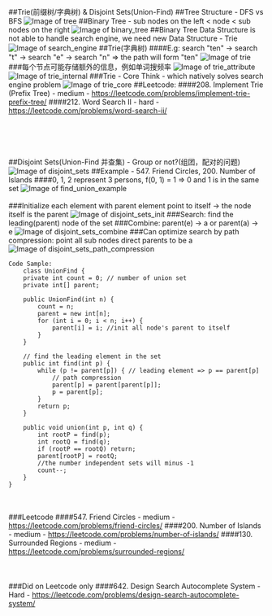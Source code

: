 ##Trie(前缀树/字典树) & Disjoint Sets(Union-Find)
##Tree Structure - DFS vs BFS
![Image of tree](imgs/tree.jpg)
##Binary Tree - sub nodes on the left < node < sub nodes on the right
![Image of binary_tree](imgs/binary_tree.jpg)
##Binary Tree Data Structure is not able to handle search engine, we need new Data Structure - Trie
![Image of search_engine](imgs/search_engine.jpg)
##Trie(字典树)
####E.g: search "ten" -> search "t" -> search "e" -> search "n" => the path will form "ten" 
![Image of trie](imgs/trie.jpg)
###每个节点可能存储额外的信息，例如单词搜频率
![Image of trie_attribute](imgs/trie_attribute.jpg)
![Image of trie_internal](imgs/trie_internal.jpg)
###Trie - Core Think - which natively solves search engine problem
![Image of trie_core](imgs/trie_core.jpg)
##Leetcode:
####208. Implement Trie (Prefix Tree) - medium - https://leetcode.com/problems/implement-trie-prefix-tree/
####212. Word Search II - hard - https://leetcode.com/problems/word-search-ii/


<br></br>
<br></br>
##Disjoint Sets(Union-Find 并查集) - Group or not?(组团，配对的问题)
![Image of disjoint_sets](imgs/disjoint_sets.jpg)
##Example - 547. Friend Circles, 200. Number of Islands
####0, 1, 2 represent 3 persons, f(0, 1) = 1 => 0 and 1 is in the same set
![Image of find_union_example](imgs/find_union_example.jpg)
<br></br>
###Initialize each element with parent element point to itself -> the node itself is the parent
![Image of disjoint_sets_init](imgs/disjoint_sets_init.jpg)
###Search: find the leading(parent) node of the set
###Combine: parent(e) -> a or parent(a) -> e
![Image of disjoint_sets_combine](imgs/disjoint_sets_combine.jpg)
###Can optimize search by path compression: point all sub nodes direct parents to be a
![Image of disjoint_sets_path_compression](imgs/disjoint_sets_path_compression.jpg)
```
Code Sample:
    class UnionFind {
    private int count = 0; // number of union set
    private int[] parent;

    public UnionFind(int n) {
        count = n;
        parent = new int[n];
        for (int i = 0; i < n; i++) {
            parent[i] = i; //init all node's parent to itself
        }
    }

    // find the leading element in the set
    public int find(int p) {
        while (p != parent[p]) { // leading element => p == parent[p]
            // path compression
            parent[p] = parent[parent[p]];
            p = parent[p];
        }
        return p;
    }

    public void union(int p, int q) {
        int rootP = find(p);
        int rootQ = find(q);
        if (rootP == rootQ) return;
        parent[rootP] = rootQ;
        //the number independent sets will minus -1
        count--;
    }
}
```
<br></br>
###Leetcode
####547. Friend Circles - medium - https://leetcode.com/problems/friend-circles/
####200. Number of Islands - medium - https://leetcode.com/problems/number-of-islands/
####130. Surrounded Regions - medium - https://leetcode.com/problems/surrounded-regions/
<br></br>
<br></br>
###Did on Leetcode only
####642. Design Search Autocomplete System - Hard - https://leetcode.com/problems/design-search-autocomplete-system/